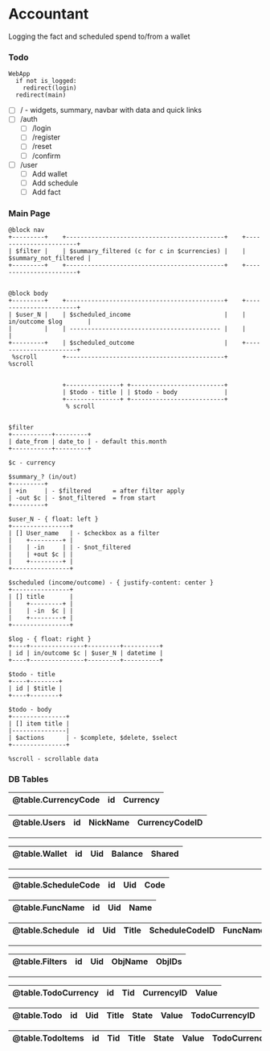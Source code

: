 # Accountant
Logging the fact and scheduled spend to/from a wallet

### Todo
```
WebApp
  if not is_logged:
    redirect(login)
  redirect(main)
```
- [ ] / - widgets, summary, navbar with data and quick links
- [ ] /auth
  - [ ] /login
  - [ ] /register
  - [ ] /reset
  - [ ] /confirm
- [ ] /user
  - [ ] Add wallet
  - [ ] Add schedule
  - [ ] Add fact

### Main Page
```
@block nav
+---------+    +--------------------------------------------+    +-----------------------+
| $filter |    | $summary_filtered (c for c in $currencies) |    | $summary_not_filtered |
+---------+    +--------------------------------------------+    +-----------------------+


@block body
+---------+    +--------------------------------------------+    +-----------------------+
| $user_N |    | $scheduled_income                          |    | in/outcome $log       |
|         |    | ------------------------------------------ |    |                       |
+---------+    | $scheduled_outcome                         |    +-----------------------+
 %scroll       +--------------------------------------------+     %scroll


               +---------------+ +--------------------------+
               | $todo - title | | $todo - body             |
               +---------------+ +--------------------------+
                % scroll


$filter
+-----------+---------+
| date_from | date_to | - default this.month
+-----------+---------+

$c - currency

$summary_? (in/out)
+---------+
| +in     | - $filtered      = after filter apply
| -out $c | - $not_filtered  = from start
+---------+

$user_N - { float: left }
+----------------+
| [] User_name   | - $checkbox as a filter
|    +---------+ |
|    | -in     | | - $not_filtered
|    | +out $c | |
|    +---------+ |
+----------------+

$scheduled (income/outcome) - { justify-content: center }
+----------------+
| [] title       |
|    +---------+ |
|    | -in  $c | |
|    +---------+ |
+----------------+

$log - { float: right }
+----+---------------+---------+----------+
| id | in/outcome $c | $user_N | datetime |
+----+---------------+---------+----------+

$todo - title
+----+--------+
| id | $title |
+----+--------+

$todo - body
+---------------+
| [] item title |
|---------------|
| $actions      | - $complete, $delete, $select
+---------------+

%scroll - scrollable data
```

### DB Tables
| @table.CurrencyCode | id  | Currency |
| :-----------------: | :-: | :------: |

| @table.Users | id  | NickName | CurrencyCodeID |
| :----------: | :-: | :------: | :------------: |

<hr />

| @table.Wallet | id  | Uid | Balance | Shared |
| :-----------: | :-: | :-: | :-----: | :----: |

<hr />

| @table.ScheduleCode | id  | Uid | Code |
| :-----------------: | :-: | :-: | :--: |

| @table.FuncName | id  | Uid | Name |
| :-------------: | :-: | :-: | :--: |

| @table.Schedule | id  | Uid | Title | ScheduleCodeID | FuncNameID | Value | Wid |
| :-------------: | :-: | :-: | :---: | :------------: | :--------: | :---: | :-: |

<hr />

| @table.Filters | id  | Uid | ObjName | ObjIDs |
| :------------: | :-: | :-: | :-----: | :----: |

<hr />

| @table.TodoCurrency | id  | Tid | CurrencyID | Value |
| :-----------------: | :-: | :-: | :--------: | :---: |

| @table.Todo | id  | Uid | Title | State | Value | TodoCurrencyID |
| :---------: | :-: | :-: | :---: | :---: | :---: | :------------: |

| @table.TodoItems | id  | Tid | Title | State | Value | TodoCurrencyID |
| :--------------: | :-: | :-: | :---: | :---: | :---: | :------------: |
